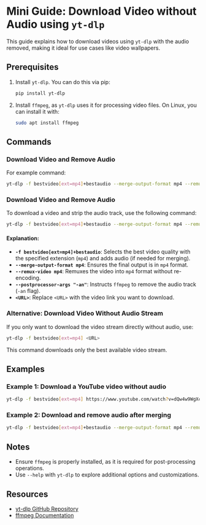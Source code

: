 
# Mini Guide: Download Video without Audio using `yt-dlp`

This guide explains how to download videos using `yt-dlp` with the audio removed, making it ideal for use cases like video wallpapers.

## Prerequisites
1. Install `yt-dlp`. You can do this via pip:
   ```bash
   pip install yt-dlp
   ```
2. Install `ffmpeg`, as `yt-dlp` uses it for processing video files. On Linux, you can install it with:
   ```bash
   sudo apt install ffmpeg
   ```

## Commands

### Download Video and Remove Audio
For example command:
```bash
yt-dlp -f bestvideo[ext=mp4]+bestaudio --merge-output-format mp4 --remux-video mp4 --postprocessor-args "-an" <URL>
```

### Download Video and Remove Audio
To download a video and strip the audio track, use the following command:
```bash
yt-dlp -f bestvideo[ext=mp4]+bestaudio --merge-output-format mp4 --remux-video mp4 --postprocessor-args "-an" <URL>
```

#### Explanation:
- **`-f bestvideo[ext=mp4]+bestaudio`**: Selects the best video quality with the specified extension (`mp4`) and adds audio (if needed for merging).
- **`--merge-output-format mp4`**: Ensures the final output is in `mp4` format.
- **`--remux-video mp4`**: Remuxes the video into `mp4` format without re-encoding.
- **`--postprocessor-args "-an"`**: Instructs `ffmpeg` to remove the audio track (`-an` flag).
- **`<URL>`**: Replace `<URL>` with the video link you want to download.

### Alternative: Download Video Without Audio Stream
If you only want to download the video stream directly without audio, use:
```bash
yt-dlp -f bestvideo[ext=mp4] <URL>
```

This command downloads only the best available video stream.

## Examples

### Example 1: Download a YouTube video without audio
```bash
yt-dlp -f bestvideo[ext=mp4] https://www.youtube.com/watch?v=dQw4w9WgXcQ
```

### Example 2: Download and remove audio after merging
```bash
yt-dlp -f bestvideo[ext=mp4]+bestaudio --merge-output-format mp4 --remux-video mp4 --postprocessor-args "-an" https://www.youtube.com/watch?v=dQw4w9WgXcQ
```

## Notes
- Ensure `ffmpeg` is properly installed, as it is required for post-processing operations.
- Use `--help` with `yt-dlp` to explore additional options and customizations.

## Resources
- [yt-dlp GitHub Repository](https://github.com/yt-dlp/yt-dlp)
- [ffmpeg Documentation](https://ffmpeg.org/documentation.html)
